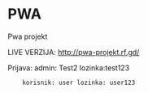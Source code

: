 # PWA 
Pwa projekt

LIVE VERZIJA: http://pwa-projekt.rf.gd/ 

Prijava: admin: Test2 lozinka:test123

        korisnik: user lozinka: user123
